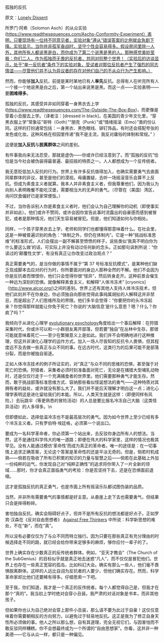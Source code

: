 孤独的反抗

原文：[Lonely Dissent](https://www.readthesequences.com/Lonely-Dissent)

所罗门·阿希（Solomon Asch）的从众实验(https://www.readthesequences.com/Aschs-Conformity-Experiment）表明，只要现场有一位持不同意见者，实验对象“遵从”错误答案的比例就会急剧下降。实验显示，当你并非孤军奋战时，坚守个性会容易得多。假设房间里除一人外，其他所有人都说黑是白，而你成为了第二个说黑是黑的人。那种感觉美妙至极：你们二人，作为孤独而无畏的反抗者，共同对抗整个世界！（实验后的访谈显示，处于“单一反抗者”条件下的实验对象，受试者对那位反抗者产生了强烈的同志情谊——尽管他们并不认为异议者的存在对他们自己的不从众行为产生影响。）

然而，你能够**加入**反抗，前提是某时某地已有人**率先**反抗。总得有人在听完所有人一个接一个地说黑是白之后，第一个站出来说黑是黑。而这一点——实验表明——要**困难得多**。

孤独的反抗，其感受并非如同穿着一身黑衣去上学(https://www.readthesequences.com/The-Outside-The-Box-Box)，而更像是穿着小丑服去上学。（译者注：[dressed in black]，在美国的青少年文化里，“穿黑衣服上学”常象征“哥特（Goth）”“朋克（Punk）”或“情绪摇滚（Emo）”类的份认同。这样的打扮通常包括：一身黑衣、黑色眼线、铆钉饰品，有时还会搭配夸张的发色或化妆。这种风格在校园里传递“我不是主流，我反对庸俗的体制和常规。” ）

这便是**加入反抗**与**脱离群体**之间的差别。

有件事我向来无法忍受，那就是虚伪——你或许已经注意到了。而“孤独的反抗”恰恰是当今社会被伪装得最普遍、最招摇的特质之一。人人都想成为一个反传统者。

我无意贬低加入反抗的行为。世界上有许多反抗值得加入，也确实需要勇气去直面同辈群体的非议，甚至是他们的漠视。毋庸置疑，去听一场摇滚音乐会算不上反抗。但成为素食主义者就算。我本人并非素食主义者，但我尊重他们，因为我认为向别人表明晚餐不能吃汉堡，需要相当大的无声的勇气。（尽管在（美国）湾区，询问饮食偏好已是家常便饭。）

不过，当你告诉别人你是素食主义者时，他们会认为自己理解你的动机（即使事实并非如此）。他们或许不赞同，或许会因你宣告此事时流露出的自豪感而感到被冒犯，或者是那种情况，他们天生容易被冒犯。但是，他们知道如何与你相处。

同样，一个孩子穿黑衣去上学，老师和同学们也都懂得那意味着什么。在社会里，这是一种被普遍识别的角色：“体制之外，但仍在体制内”。它是一种“挑战标准思维”的标准形式，人们会摆出一副不解甚至愤愤的样子，说些类似‘我真不明白你为什么要这么做’的话，可实际上并没有动过任何新的念头。正如那句讽刺所说：“你读过的‘颠覆性文学’，有没有真正让你改变过政治观点？”

真正需要勇气的，是当你做的事情不属于“第 37 号标准反抗模式”，是某种他们缺乏现成脚本去应对的行为时，你所要面对的身边人那种全然的不解。他们不会因为你是反抗者而憎恨你，他们只会觉得你很“怪异”，然后转身走开。这种前景会催生一种远为深刻的恐惧。就像解释素食主义，和解释“人体冷冻术” [cryonics] （http://www.alcor.org/)之间的差别。世界上还有其他人支持人体冷冻技术，但他们此刻并不在你身边，你必须独自向那些觉得此事纯属胡扯的人解释这并非禁忌，而是超出了人们思维所及的界限。他们多半会觉得：“你要把你的头冷冻起来？你觉得那样就能让你免于死亡？你说的‘大脑信息’是什么意思？嗯？什么？你疯了吗？”

我倾向于从进化心理学 [evolutionary psychology](https://www.readthesequences.com/Evolutionary-Psychology)角度给出一个事后解释：在狩猎采集时代，你或许可以和一小群朋友离开部落，但若要”独自”在丛林中生存，那很可能就意味着死亡——至少在繁殖意义上是如此。我们并不会明确地进行这种推理，但这并非演化心理学的运作方式。加入一场人尽皆知的反抗令人畏惧，但其程度远不及去做一些真正与众不同的事。在远古时代，这类行为的后果可能不是部落分裂，而是你被独自驱逐。

正如人体冷冻技术的例子所证实的，对“真正”与众不同的思维的恐惧，甚至强于对死亡的恐惧。狩猎者、采集者必须时刻准备面对死亡，无论是在捕猎大型哺乳动物时，还是仅仅行走于一个充满捕食者的世界里。他们需要那种勇气才能生存。然而，敢于挑战部落标准思维方式、容纳那些看似怪诞想法的勇气——这种特质对其拥有者的益处，或许就没有那么大了。我们并不是后天理解才明白这一点；进化心理学表明这是进化留给我们的本能。所以，人类天生就是这样：（即便同样有风险，）去玩跳伞（等更熟悉的冒险活动）的人总是要比报名冷冻自己大脑（这类怪异活动）的人多得多。\n

但即便如此，选择低温冷冻也不是最高层次的勇气。因为如今世界上至少已经有多个冷冻主义者。只有罗伯特·埃廷格，必须第一个说出口。

要成为一名科学革命者，你必须第一个站出来，去反驳你身边所有人的想法。当然，这不是通往科学伟大的唯一道路；即便在伟大的科学家里，这样的情况也极其罕见。没有人能通过模仿‘革命性’而成为真正的革命者。唯一的途径是：在一切事情上追求正确答案，无论这个答案是革命性的还是平淡无奇的。但是，倘若时机成熟——倘若在吸收了所有已积累的知识的力量与智慧之后——倘若在此基础上外加一份纯粹的运气，你发现自己对“纯粹正确性”的追求将你带入了一片全新的领域……那时，你才会真正面临勇气的考验：你是否坚持下去，还是在恐惧面前退缩。

这才是孤独反抗的真正勇气，也是市面上所有摇滚乐队都试图伪装的品质。

当然，并非所有需要勇气的事情都是好主意。从悬崖上走下去也需要勇气，但结果只会是摔得粉碎。

害怕独自反抗，确实会阻碍好点子，但并不是所有反抗的想法都是好点子。正如罗宾·汉森在《反对自由思想者》 [Against Free Thinkers](http://www.overcomingbias.com/2007/06/against_free_th.html) 中所说：科学新思想的难处，不在“新”，而在“真”。

所以没有必要仅仅为了与众不同而特立独行。因为只要在那些真正有充分理由的时候选择走不同的路，就已经会给你带来足够多的麻烦，够你应付一辈子的了。

世界上确实存在少数真正的反传统者群体。例如，“亚天才教会”（The Church of the SubGenius）的目标似乎就是真正地去迷惑“凡人”，而不仅仅是冒犯他们。世界上也存在一些真正宽容的孤岛，比如科幻大会。确实有那么一些人，他们毫不畏惧脱离群体。这样的人远比自诩为反抗者的人要少，但他们确实存在。然而，科学革命家却比他们还要稀有得多。仔细思索一下吧。

至于我，你们知道，我才是一个真正的反传统者。每个人都觉得自己是，但我才在那个“真的”。我当初上学时绝对会穿小丑装。我严肃的对话对象是书本，而非其他孩子。

但如果你也认为自己绝对会穿上那件小丑装，那么请不要为此过于自豪！这仅仅意味着你需要朝相反的方向努力，以避免过于轻易地反抗。这正是我为了修正自身天性所必须做的事。他人之所以那么想，自有其道理，完全无视它们，与因害怕而不敢反驳同样糟糕。你不会想最终成为一个所谓的“自由思想家”。你看，这并非一种美德——它与从众一样，都只是一种偏见。